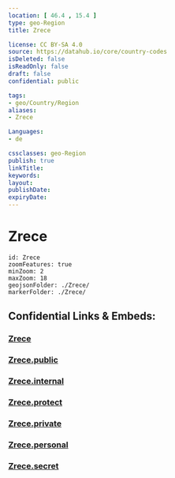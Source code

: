 ```yaml
---
location: [ 46.4 , 15.4 ] 
type: geo-Region
title: Zrece

license: CC BY-SA 4.0
source: https://datahub.io/core/country-codes
isDeleted: false
isReadOnly: false
draft: false
confidential: public

tags:
- geo/Country/Region
aliases:
- Zrece

Languages:
- de

cssclasses: geo-Region
publish: true
linkTitle: 
keywords: 
layout: 
publishDate: 
expiryDate: 
---
```


# Zrece

```leaflet
id: Zrece
zoomFeatures: true 
minZoom: 2 
maxZoom: 18
geojsonFolder: ./Zrece/
markerFolder: ./Zrece/
```


## Confidential Links & Embeds: 

### [Zrece](/_Standards/Earth/Continent/Europe/Europe~Central/Slovenia/Regions~Slovenia/Savinjska/counties~Savinjska/Zrece.md) 

### [Zrece.public](/_public/Earth/Continent/Europe/Europe~Central/Slovenia/Regions~Slovenia/Savinjska/counties~Savinjska/Zrece.public.md) 

### [Zrece.internal](/_internal/Earth/Continent/Europe/Europe~Central/Slovenia/Regions~Slovenia/Savinjska/counties~Savinjska/Zrece.internal.md) 

### [Zrece.protect](/_protect/Earth/Continent/Europe/Europe~Central/Slovenia/Regions~Slovenia/Savinjska/counties~Savinjska/Zrece.protect.md) 

### [Zrece.private](/_private/Earth/Continent/Europe/Europe~Central/Slovenia/Regions~Slovenia/Savinjska/counties~Savinjska/Zrece.private.md) 

### [Zrece.personal](/_personal/Earth/Continent/Europe/Europe~Central/Slovenia/Regions~Slovenia/Savinjska/counties~Savinjska/Zrece.personal.md) 

### [Zrece.secret](/_secret/Earth/Continent/Europe/Europe~Central/Slovenia/Regions~Slovenia/Savinjska/counties~Savinjska/Zrece.secret.md)


